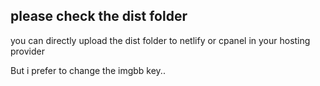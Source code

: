 ## please check the dist folder

you can directly upload the dist folder to netlify or cpanel in your hosting provider

But i prefer to change the imgbb key..

